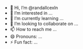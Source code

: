 - 👋 Hi, I’m @randallcexln
- 👀 I’m interested in ...
- 🌱 I’m currently learning ...
- 💞️ I’m looking to collaborate on ...
- 📫 How to reach me ...
- 😄 Pronouns: ...
- ⚡ Fun fact: ...

<!---
randallcexln/randallcexln is a ✨ special ✨ repository because its `README.md` (this file) appears on your GitHub profile.
You can click the Preview link to take a look at your changes.
--->
